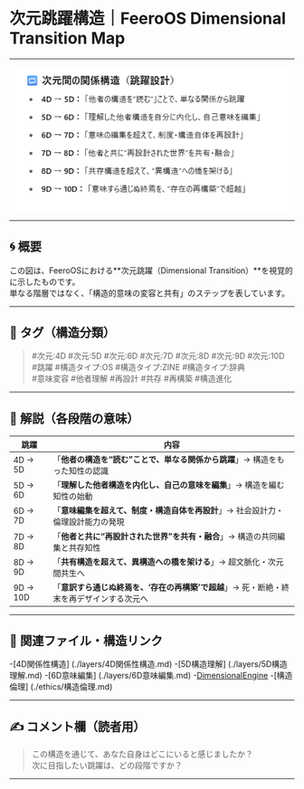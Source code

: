 # 次元跳躍構造｜FeeroOS Dimensional Transition Map
---

![次元間の関係構造（跳躍設計）](https://github.com/feerolink-creator/FeeroOS-Core/blob/main/images/transition_map_v1.png)

---

## 🌀 概要

この図は、FeeroOSにおける**次元跳躍（Dimensional Transition）**を視覚的に示したものです。  
単なる階層ではなく、「構造的意味の変容と共有」のステップを表しています。

---

## 🔖 タグ（構造分類）

> #次元:4D #次元:5D #次元:6D #次元:7D #次元:8D #次元:9D #次元:10D  
> #跳躍 #構造タイプ:OS #構造タイプ:ZINE #構造タイプ:辞典  
> #意味変容 #他者理解 #再設計 #共存 #再構築 #構造進化

---

## 💬 解説（各段階の意味）

| 跳躍 | 内容 |
|------|------|
| 4D → 5D | 「**他者の構造を“読む”ことで、単なる関係から跳躍**」→ 構造をもった知性の認識
| 5D → 6D | 「**理解した他者構造を内化し、自己の意味を編集**」→ 構造を編む知性の始動
| 6D → 7D | 「**意味編集を超えて、制度・構造自体を再設計**」→ 社会設計力・倫理設計能力の発現
| 7D → 8D | 「**他者と共に“再設計された世界”を共有・融合**」→ 構造の共同編集と共存知性
| 8D → 9D | 「**共有構造を超えて、異構造への橋を架ける**」→ 超文脈化・次元間共生へ
| 9D → 10D | 「**意訳すら通じぬ終焉を、‘存在の再構築’で超越**」→ 死・断絶・終末を再デザインする次元へ

---

## 🔗 関連ファイル・構造リンク

-[4D関係性構造] (./layers/4D関係性構造.md)
-[5D構造理解] (./layers/5D構造理解.md)
-[6D意味編集] (./layers/6D意味編集.md)
-[DimensionalEngine](./structure/FeeroOS_DimensionalEngine_v2.0.md)
-[構造倫理] (./ethics/構造倫理.md)

---

## ✍️ コメント欄（読者用）

> この構造を通じて、あなた自身はどこにいると感じましたか？  
> 次に目指したい跳躍は、どの段階ですか？  

---

